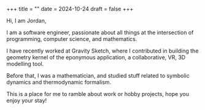 +++
title =  ""
date = 2024-10-24
draft = false
+++

Hi, I am Jordan,

I am a software engineer, passionate about all things at the
intersection of programming, computer science, and mathematics.

I have recently worked at Gravity Sketch, where I contributed in building the
geometry kernel of the eponymous application, a collaborative, VR, 3D modelling
tool.

Before that, I was a mathematician, and studied stuff related to symbolic
dynamics and thermodynamic formalism.

This is a place for me to ramble about work or hobby projects, hope you enjoy
your stay!
